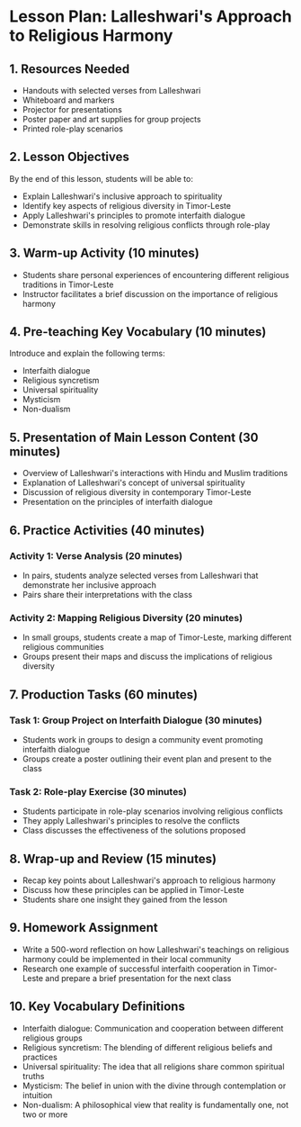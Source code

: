 # Lesson Plan: Lalleshwari's Approach to Religious Harmony

## 1. Resources Needed

- Handouts with selected verses from Lalleshwari
- Whiteboard and markers
- Projector for presentations
- Poster paper and art supplies for group projects
- Printed role-play scenarios

## 2. Lesson Objectives

By the end of this lesson, students will be able to:
- Explain Lalleshwari's inclusive approach to spirituality
- Identify key aspects of religious diversity in Timor-Leste
- Apply Lalleshwari's principles to promote interfaith dialogue
- Demonstrate skills in resolving religious conflicts through role-play

## 3. Warm-up Activity (10 minutes)

- Students share personal experiences of encountering different religious traditions in Timor-Leste
- Instructor facilitates a brief discussion on the importance of religious harmony

## 4. Pre-teaching Key Vocabulary (10 minutes)

Introduce and explain the following terms:
- Interfaith dialogue
- Religious syncretism
- Universal spirituality
- Mysticism
- Non-dualism

## 5. Presentation of Main Lesson Content (30 minutes)

- Overview of Lalleshwari's interactions with Hindu and Muslim traditions
- Explanation of Lalleshwari's concept of universal spirituality
- Discussion of religious diversity in contemporary Timor-Leste
- Presentation on the principles of interfaith dialogue

## 6. Practice Activities (40 minutes)

### Activity 1: Verse Analysis (20 minutes)
- In pairs, students analyze selected verses from Lalleshwari that demonstrate her inclusive approach
- Pairs share their interpretations with the class

### Activity 2: Mapping Religious Diversity (20 minutes)
- In small groups, students create a map of Timor-Leste, marking different religious communities
- Groups present their maps and discuss the implications of religious diversity

## 7. Production Tasks (60 minutes)

### Task 1: Group Project on Interfaith Dialogue (30 minutes)
- Students work in groups to design a community event promoting interfaith dialogue
- Groups create a poster outlining their event plan and present to the class

### Task 2: Role-play Exercise (30 minutes)
- Students participate in role-play scenarios involving religious conflicts
- They apply Lalleshwari's principles to resolve the conflicts
- Class discusses the effectiveness of the solutions proposed

## 8. Wrap-up and Review (15 minutes)

- Recap key points about Lalleshwari's approach to religious harmony
- Discuss how these principles can be applied in Timor-Leste
- Students share one insight they gained from the lesson

## 9. Homework Assignment

- Write a 500-word reflection on how Lalleshwari's teachings on religious harmony could be implemented in their local community
- Research one example of successful interfaith cooperation in Timor-Leste and prepare a brief presentation for the next class

## 10. Key Vocabulary Definitions

- Interfaith dialogue: Communication and cooperation between different religious groups
- Religious syncretism: The blending of different religious beliefs and practices
- Universal spirituality: The idea that all religions share common spiritual truths
- Mysticism: The belief in union with the divine through contemplation or intuition
- Non-dualism: A philosophical view that reality is fundamentally one, not two or more
